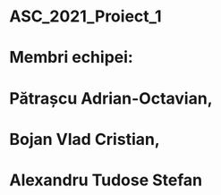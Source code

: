# ASC_2021_Proiect_1

# Membri echipei:
# Pătrașcu Adrian-Octavian,
# Bojan Vlad Cristian,
# Alexandru Tudose Stefan 


